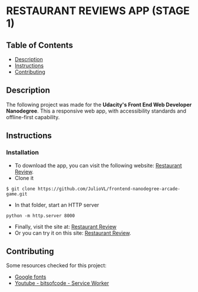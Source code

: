 RESTAURANT REVIEWS APP (STAGE 1)
================================

## Table of Contents

* [Description](#description)
* [Instructions](#instructions)
* [Contributing](#contributing)

## Description

The following project was made for the **Udacity's Front End Web Developer Nanodegree**.
This a responsive web app, with accessibility standards and offline-first capability.

## Instructions

### Installation

- To download the app, you can visit the following website: [Restaurant Review](https://github.com/JulioVL/mws-restaurant-stage-1).
- Clone it
```
$ git clone https://github.com/JulioVL/frontend-nanodegree-arcade-game.git
```
- In that folder, start an HTTP server
```
python -m http.server 8000
```
- Finally, visit the site at: [Restaurant Review](http://localhost:8000)
- Or you can try it on this site: [Restaurant Review](https://juliovl.github.io/mws-restaurant-stage-1/).


## Contributing

Some resources checked for this project:

* [Google fonts](https://fonts.googleapis.com/css?family=Raleway)
* [Youtube - bitsofcode - Service Worker](https://www.youtube.com/watch?v=BfL3pprhnms&t)